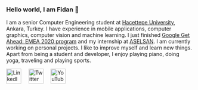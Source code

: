 ### Hello world, I am Fidan :wave:

I am a senior Computer Engineering student at [Hacettepe University](https://www.cs.hacettepe.edu.tr/), Ankara, Turkey. I have experience in mobile applications, computer graphics, computer vision and machine learning. I just finished [Google Get Ahead: EMEA 2020 program](https://events.withgoogle.com/get-ahead-emea-2020/) and my internship at [ASELSAN](https://www.aselsan.com.tr/). I am currently working on personal projects. I like to improve myself and learn new things. Apart from being a student and developer, I enjoy playing piano, doing yoga, traveling and playing sports.
  
<div>
<a href="https://www.linkedin.com/in/fidansamet/"><img alt="LinkedIn" width="40" height="40" src="https://image.flaticon.com/icons/svg/174/174857.svg"></a>
&nbsp;&nbsp;&nbsp;
<a href="https://twitter.com/fidansameet"><img alt="Twitter" width="40" height="40" src="https://image.flaticon.com/icons/svg/733/733579.svg"></a>
&nbsp;&nbsp;&nbsp;
<a href="https://www.youtube.com/channel/UCwD08EHzr7C6BOM3n0UlINA"><img alt="YouTube" width="40" height="40" src="https://image.flaticon.com/icons/svg/1384/1384060.svg"></a>
</div>
